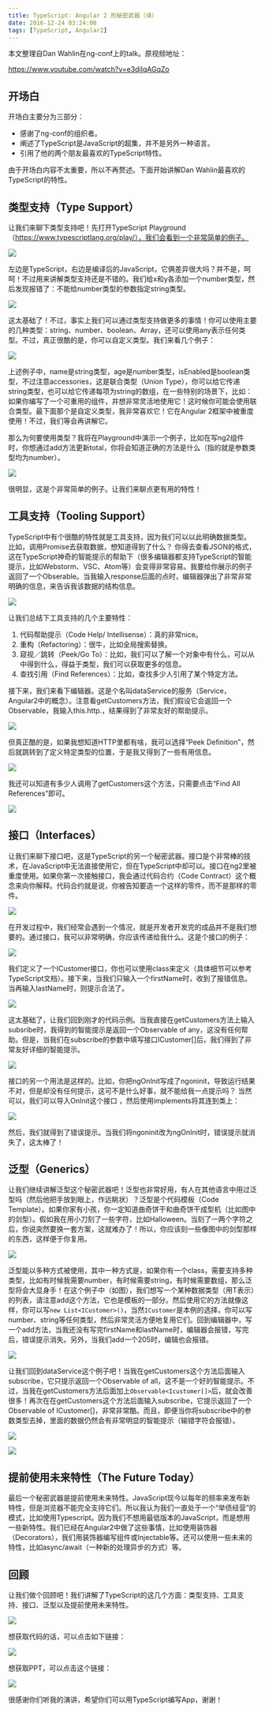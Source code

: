 ```yaml
---
title: TypeScript: Angular 2 的秘密武器（译）
date: 2016-12-24 03:24:00
tags: [TypeScript, Angular2]
---
```


本文整理自Dan Wahlin在ng-conf上的talk。原视频地址：

https://www.youtube.com/watch?v=e3djIqAGqZo

## 开场白

开场白主要分为三部分：

- 感谢了ng-conf的组织者。
- 阐述了TypeScript是JavaScript的超集，并不是另外一种语言。
- 引用了他的两个朋友最喜欢的TypeScript特性。

由于开场白内容不太重要，所以不再赘述。下面开始讲解Dan Wahlin最喜欢的TypeScript的特性。

## 类型支持（Type Support）

让我们来聊下类型支持吧！先打开TypeScript Playground（https://www.typescriptlang.org/play/），我们会看到一个非常简单的例子。

![](https://ws3.sinaimg.cn/large/83900b4ejw1fb1xoydep9j21im0w4ahe.jpg)


左边是TypeScript，右边是编译后的JavaScript，它俩差异很大吗？并不是，呵呵！不过用来讲解类型支持还是不错的。我们给x和y各添加一个number类型，然后发现报错了：不能给number类型的参数指定string类型。

![](https://ws4.sinaimg.cn/mw690/83900b4ejw1fb1xzk7g7kj20dw086dgl.jpg)

这太基础了！不过，事实上我们可以通过类型支持做更多的事情！你可以使用主要的几种类型：string、number、boolean、Array，还可以使用any表示任何类型。不过，真正很酷的是，你可以自定义类型。我们来看几个例子：

![](https://ws3.sinaimg.cn/mw690/83900b4ejw1fb1y47uqhjj20qw0l876n.jpg)

上述例子中，name是string类型，age是number类型，isEnabled是boolean类型，不过注意accessories，这是联合类型（Union Type），你可以给它传递string类型，也可以给它传递每项为string的数组，在一些特别的场景下，比如：如果你编写了一个可重用的组件，并想非常灵活地使用它！这时候你可能会使用联合类型。最下面那个是自定义类型，我非常喜欢它！它在Angular 2框架中被重度使用！不过，我们等会再讲解它。

那么为何要使用类型？我将在Playground中演示一个例子，比如在写ng2组件时，你想通过add方法更新total，你将会知道正确的方法是什么（指的就是参数类型均为number）。

![](https://ws2.sinaimg.cn/mw690/83900b4ejw1fb1yvbhn8zj20dw09e752.jpg)

很明显，这是个非常简单的例子。让我们来聊点更有用的特性！

## 工具支持（Tooling Support）

TypeScript中有个很酷的特性就是工具支持，因为我们可以以此明确数据类型。比如，调用Promise去获取数据，想知道得到了什么？ 你得去查看JSON的格式，这在TypeScript神奇的智能提示的帮助下（很多编辑器都支持TypeScript的智能提示，比如Webstorm、VSC、Atom等）会变得非常容易。我要给你展示的例子返回了一个Obserable。当我输入response后面的点时，编辑器弹出了非常非常明确的信息，来告诉我该数据的结构信息。

![](https://ws1.sinaimg.cn/large/83900b4ejw1fbcf1ncgx1j21e40n8aff.jpg)

让我们总结下工具支持的几个主要特性：

1. 代码帮助提示（Code Help/ Intellisense）：真的非常nice。
2. 重构（Refactoring）：很牛，比如全局搜索替换。
3. 窥视／跳转（Peek/Go To）：比如，我们可以了解一个对象中有什么，可以从中得到什么，得益于类型，我们可以获取更多的信息。
4. 查找引用（Find References）：比如，查找多少人引用了某个特定方法。

接下来，我们来看下编辑器。这是个名叫dataService的服务（Service，Angular2中的概念）。注意看getCustomers方法，我们假设它会返回一个Observable，我输入this.http.，结果得到了非常友好的帮助提示。

![](https://ws3.sinaimg.cn/mw690/83900b4ejw1fbchcgetl6j20y80eaac7.jpg)

但真正酷的是，如果我想知道HTTP里都有啥，我可以选择“Peek Definition”，然后就跳转到了定义特定类型的位置，于是我又得到了一些有用信息。

![](https://ws2.sinaimg.cn/large/83900b4ejw1fbchg5mn43j20vw072tb3.jpg)

我还可以知道有多少人调用了getCustomers这个方法，只需要点击“Find All References”即可。

![](https://ws1.sinaimg.cn/large/83900b4ejw1fbchkxzecbj20m806mgmj.jpg)


## 接口（Interfaces）

让我们来聊下接口吧，这是TypeScript的另一个秘密武器。接口是个非常棒的技术，在JavaScript中无法直接使用它，但在TypeScript中却可以。接口在ng2里被重度使用。如果你第一次接触接口，我会通过代码合约（Code Contract）这个概念来向你解释。代码合约就是说，你被告知要造一个这样的零件，而不是那样的零件。

![](https://ws3.sinaimg.cn/mw690/83900b4ejw1fbci12wa4wj210a0osad4.jpg)

在开发过程中，我们经常会遇到一个情况，就是开发者开发完的成品并不是我们想要的。通过接口，我可以非常明确，你应该传递给我什么。这是个接口的例子：

![](https://ws2.sinaimg.cn/mw690/83900b4ejw1fbcia59jtaj212w0pw77n.jpg)

我们定义了一个ICustomer接口，你也可以使用class来定义（具体细节可以参考TypeScript文档）。接下来，当我们只输入一个firstName时，收到了报错信息。当再输入lastName时，则提示合法了。

![](https://ws3.sinaimg.cn/mw690/83900b4ejw1fbcidnhtmaj20za0p0gp0.jpg)

这太基础了，让我们回到刚才的代码示例。当我直接在getCustomers方法上输入subsribe时，我得到的智能提示是返回一个Observable of any，这没有任何帮助。但是，当我们在subscribe的参数中填写接口ICustomer[]后，我们得到了非常友好详细的智能提示。

![](https://ws3.sinaimg.cn/mw690/83900b4ejw1fbcilsm7rij20zi0dydiq.jpg)

接口的另一个用法是这样的。比如，你把ngOnInit写成了ngoninit，导致运行结果不对，但是却没有任何提示，这可不是什么好事，就不能给我一点提示吗？ 当然可以，我们可以导入OnInit这个接口 ，然后使用implements将其连到类上：

![](https://ws3.sinaimg.cn/mw690/83900b4ejw1fbcj3pvls1j20vg0kmgqe.jpg)

然后，我们就得到了错误提示。当我们将ngoninit改为ngOnInit时，错误提示就消失了，这太棒了！

## 泛型（Generics）

让我们继续讲解泛型这个秘密武器吧！泛型也非常好用，有人在其他语言中用过泛型吗（然后他把手放到眼上，作远眺状）？泛型是个代码模板（Code Template）。如果你家有小孩，你一定知道曲奇饼干和曲奇饼干成型机（比如图中的剑型）。假如我在用小刀刻了一些字符，比如Halloween。当刻了一两个字符之后，你说突然要换一套方案，这就难办了！所以，你应该刻一些像图中的剑型那样的东西，这样便于你复用。

![](https://ws3.sinaimg.cn/mw690/83900b4ejw1fbcj8q3w28j20y00nitbg.jpg)

泛型能以多种方式被使用，其中一种方式是，如果你有一个class，需要支持多种类型，比如有时候我需要number，有时候需要string，有时候需要数组，那么泛型将会大显身手！在这个例子中（如图），我们想写一个某种数据类型（用T表示）的列表，请注意add这个方法，它也是模板的一部分。然后使用它的方法就像这样，你可以写`new List<ICustomer>()`，当然`ICustomer`是本例的选择，你可以写number、string等任何类型，然后非常灵活方便地复用它们。回到编辑器中，写一个add方法，当我还没有写完firstName和lastName时，编辑器会报错，写完后，错误提示消失。另外，当我们add一个205时，编辑也会报错。

![](https://ws1.sinaimg.cn/mw690/83900b4ejw1fbclkjpe8ij217q0q2td8.jpg)

让我们回到dataService这个例子吧！当我在getCustomers这个方法后面输入subscribe，它只提示返回一个Observable of all，这不是一个好的智能提示。不过，当我在getCustomers方法后面加上`Observable<Icustomer[]>`后，就会改善很多！再次在在getCustomers这个方法后面输入subscribe，它提示返回了一个Observable of ICustomer[]，非常非常酷。而且，即便当你将subscribe中的参数类型去掉，里面的数据仍然会有非常明显的智能提示（输错字符会报错）。

![](https://ws2.sinaimg.cn/mw690/83900b4ejw1fbclyt5krxj20y00aeacd.jpg)

![](https://ws4.sinaimg.cn/mw690/83900b4ejw1fbcmweuba5j20y207mgnf.jpg)

## 提前使用未来特性（The Future Today）

最后一个秘密武器是提前使用未来特性。JavaScript现今以每年的频率来发布新特性，但是浏览器不能完全支持它们。所以我认为我们一直处于一个“举债经营”的模式，比如使用Typescript。因为我们不想用最低版本的JavaScript，而是想用一些新特性。我们已经在Angular2中做了这些事情，比如使用装饰器（Decorators），我们用装饰器编写组件或Injectable等。还可以使用一些未来的特性，比如async/await（一种新的处理异步的方式）等。

## 回顾

让我们做个回顾吧！我们讲解了TypeScript的这几个方面：类型支持、工具支持、接口、泛型以及提前使用未来特性。

![](https://ws3.sinaimg.cn/mw690/83900b4ejw1fbcmhvrquzj21eo0o6djc.jpg)

想获取代码的话，可以点击如下链接：

![](https://ws2.sinaimg.cn/mw690/83900b4ejw1fbcmilmbykj21760sejxe.jpg)

想获取PPT，可以点击这个链接：

![](https://ws3.sinaimg.cn/mw690/83900b4ejw1fbcmk6ll6aj20ws0pwwhq.jpg)

很感谢你们听我的演讲，希望你们可以用TypeScript编写App，谢谢！
 




